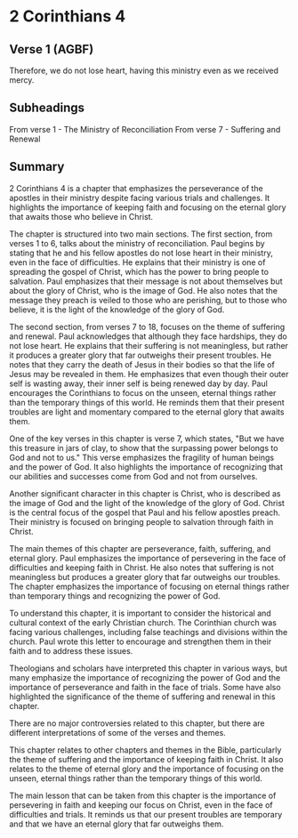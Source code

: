 # 2 Corinthians 4

## Verse 1 (AGBF)

Therefore, we do not lose heart, having this ministry even as we received mercy.

## Subheadings

From verse 1 - The Ministry of Reconciliation
From verse 7 - Suffering and Renewal

## Summary

2 Corinthians 4 is a chapter that emphasizes the perseverance of the apostles in their ministry despite facing various trials and challenges. It highlights the importance of keeping faith and focusing on the eternal glory that awaits those who believe in Christ.

The chapter is structured into two main sections. The first section, from verses 1 to 6, talks about the ministry of reconciliation. Paul begins by stating that he and his fellow apostles do not lose heart in their ministry, even in the face of difficulties. He explains that their ministry is one of spreading the gospel of Christ, which has the power to bring people to salvation. Paul emphasizes that their message is not about themselves but about the glory of Christ, who is the image of God. He also notes that the message they preach is veiled to those who are perishing, but to those who believe, it is the light of the knowledge of the glory of God.

The second section, from verses 7 to 18, focuses on the theme of suffering and renewal. Paul acknowledges that although they face hardships, they do not lose heart. He explains that their suffering is not meaningless, but rather it produces a greater glory that far outweighs their present troubles. He notes that they carry the death of Jesus in their bodies so that the life of Jesus may be revealed in them. He emphasizes that even though their outer self is wasting away, their inner self is being renewed day by day. Paul encourages the Corinthians to focus on the unseen, eternal things rather than the temporary things of this world. He reminds them that their present troubles are light and momentary compared to the eternal glory that awaits them.

One of the key verses in this chapter is verse 7, which states, "But we have this treasure in jars of clay, to show that the surpassing power belongs to God and not to us." This verse emphasizes the fragility of human beings and the power of God. It also highlights the importance of recognizing that our abilities and successes come from God and not from ourselves.

Another significant character in this chapter is Christ, who is described as the image of God and the light of the knowledge of the glory of God. Christ is the central focus of the gospel that Paul and his fellow apostles preach. Their ministry is focused on bringing people to salvation through faith in Christ.

The main themes of this chapter are perseverance, faith, suffering, and eternal glory. Paul emphasizes the importance of persevering in the face of difficulties and keeping faith in Christ. He also notes that suffering is not meaningless but produces a greater glory that far outweighs our troubles. The chapter emphasizes the importance of focusing on eternal things rather than temporary things and recognizing the power of God.

To understand this chapter, it is important to consider the historical and cultural context of the early Christian church. The Corinthian church was facing various challenges, including false teachings and divisions within the church. Paul wrote this letter to encourage and strengthen them in their faith and to address these issues.

Theologians and scholars have interpreted this chapter in various ways, but many emphasize the importance of recognizing the power of God and the importance of perseverance and faith in the face of trials. Some have also highlighted the significance of the theme of suffering and renewal in this chapter.

There are no major controversies related to this chapter, but there are different interpretations of some of the verses and themes.

This chapter relates to other chapters and themes in the Bible, particularly the theme of suffering and the importance of keeping faith in Christ. It also relates to the theme of eternal glory and the importance of focusing on the unseen, eternal things rather than the temporary things of this world.

The main lesson that can be taken from this chapter is the importance of persevering in faith and keeping our focus on Christ, even in the face of difficulties and trials. It reminds us that our present troubles are temporary and that we have an eternal glory that far outweighs them.